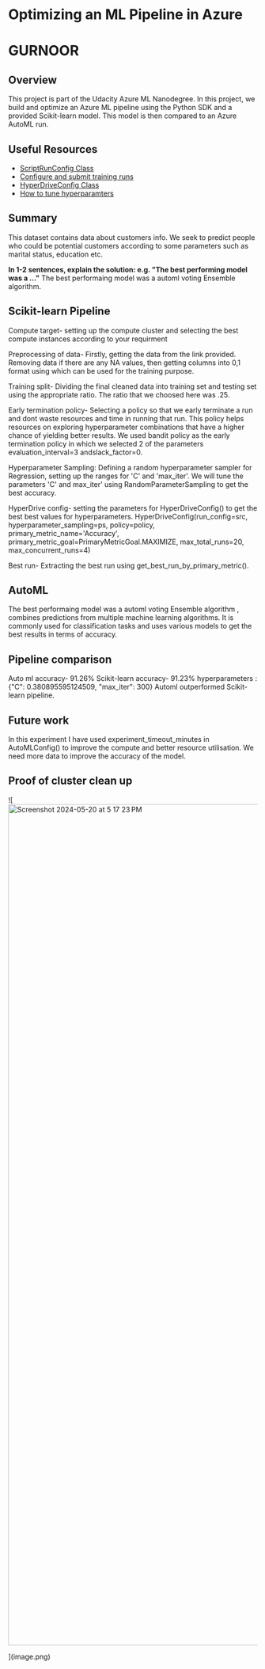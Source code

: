 # Optimizing an ML Pipeline in Azure
# GURNOOR
## Overview
This project is part of the Udacity Azure ML Nanodegree.
In this project, we build and optimize an Azure ML pipeline using the Python SDK and a provided Scikit-learn model.
This model is then compared to an Azure AutoML run.

## Useful Resources
- [ScriptRunConfig Class](https://docs.microsoft.com/en-us/python/api/azureml-core/azureml.core.scriptrunconfig?view=azure-ml-py)
- [Configure and submit training runs](https://docs.microsoft.com/en-us/azure/machine-learning/how-to-set-up-training-targets)
- [HyperDriveConfig Class](https://docs.microsoft.com/en-us/python/api/azureml-train-core/azureml.train.hyperdrive.hyperdriveconfig?view=azure-ml-py)
- [How to tune hyperparamters](https://docs.microsoft.com/en-us/azure/machine-learning/how-to-tune-hyperparameters)


## Summary

This dataset contains data about customers info. We seek to predict people who could be potential customers according to some parameters such as marital status, education etc.

**In 1-2 sentences, explain the solution: e.g. "The best performing model was a ..."**
The best performaing model was a automl voting Ensemble algorithm.

## Scikit-learn Pipeline

Compute target- setting up the compute cluster and selecting the best compute instances according to your requirment

Preprocessing of data- Firstly, getting the data from the link provided. Removing data if there are any NA values, then getting columns into 0,1 format using which can be used for the training purpose.

Training split- Dividing the final cleaned data into training set and testing set using the appropriate ratio. The ratio 
that we choosed here was .25. 

Early termination policy- Selecting a policy so that we early terminate a run and dont waste resources and time in running that run. This policy helps resources on exploring hyperparameter combinations that have a higher chance of yielding better results. We used bandit policy as the early termination policy in which we selected 2 of the parameters evaluation_interval=3 andslack_factor=0.

Hyperparameter Sampling:
Defining a random hyperparameter sampler for Regression, setting up the ranges for 'C' and 'max_iter'. We will tune the parameters 'C' and max_iter' using RandomParameterSampling to get the best accuracy.

HyperDrive config- setting the parameters for HyperDriveConfig() to get the best best values for hyperparameters.
HyperDriveConfig(run_config=src,
      hyperparameter_sampling=ps,
      policy=policy,
      primary_metric_name='Accuracy',
      primary_metric_goal=PrimaryMetricGoal.MAXIMIZE,
      max_total_runs=20,
      max_concurrent_runs=4)

Best run- Extracting the best run using get_best_run_by_primary_metric().


## AutoML

The best performaing model was a automl voting Ensemble algorithm , combines predictions from multiple machine learning algorithms. It is commonly used for classification tasks and uses various models to get the best results in terms of accuracy.


## Pipeline comparison
Auto ml accuracy- 91.26%
Scikit-learn accuracy- 91.23% hyperparameters : {"C": 0.380895595124509, "max_iter": 300}
Automl outperformed Scikit-learn pipeline. 

## Future work
In this experiment I have used experiment_timeout_minutes in AutoMLConfig() to improve the compute and better resource utilisation.
We need more data to improve the accuracy of the model. 


## Proof of cluster clean up
![
    <img width="1700" alt="Screenshot 2024-05-20 at 5 17 23 PM" src="https://github.com/gurnoor121198/nd00333_AZMLND_Optimizing_a_Pipeline_in_Azure-Starter_Files/assets/62958740/6a89dbef-af90-47c0-8c7a-9938819971e8">

](image.png)
